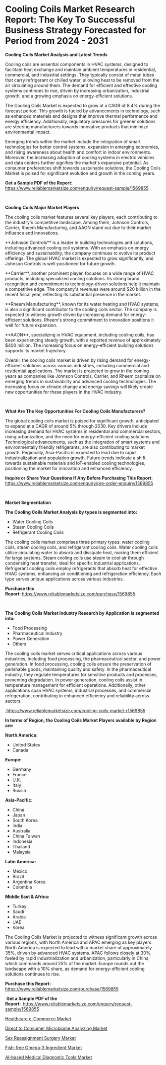 <p><h1>Cooling Coils Market Research Report: The Key To Successful Business Strategy Forecasted for Period from 2024 - 2031</h1></p><p><strong>Cooling Coils Market Analysis and Latest Trends</strong></p>
<p><p>Cooling coils are essential components in HVAC systems, designed to facilitate heat exchange and maintain ambient temperatures in residential, commercial, and industrial settings. They typically consist of metal tubes that carry refrigerant or chilled water, allowing heat to be removed from the air circulating around them. The demand for efficient and effective cooling systems continues to rise, driven by increasing urbanization, industrial growth, and a growing emphasis on energy-efficient solutions.</p><p>The Cooling Coils Market is expected to grow at a CAGR of 8.4% during the forecast period. This growth is fueled by advancements in technology, such as enhanced materials and designs that improve thermal performance and energy efficiency. Additionally, regulatory pressures for greener solutions are steering manufacturers towards innovative products that minimize environmental impact.</p><p>Emerging trends within the market include the integration of smart technologies for better control systems, expansion in emerging economies, and rising awareness about health and comfort in indoor environments. Moreover, the increasing adoption of cooling systems in electric vehicles and data centers further signifies the market's expansive potential. As consumer preferences shift towards sustainable solutions, the Cooling Coils Market is poised for significant evolution and growth in the coming years.</p></p>
<p><strong>Get a Sample PDF of the Report:&nbsp;</strong> <a href="https://www.reliablemarketsize.com/enquiry/request-sample/1569855?utm_campaign=1721&utm_medium=2&utm_source=Github&utm_content=ia&utm_term=14102024&utm_id=cooling-coils">https://www.reliablemarketsize.com/enquiry/request-sample/1569855</a></p>
<p>&nbsp;</p>
<p><strong>Cooling Coils Major Market Players</strong></p>
<p><p>The cooling coils market features several key players, each contributing to the industry's competitive landscape. Among them, Johnson Controls, Carrier, Rheem Manufacturing, and AAON stand out due to their market influence and innovations.</p><p>**Johnson Controls** is a leader in building technologies and solutions, including advanced cooling coil systems. With an emphasis on energy efficiency and sustainability, the company continues to evolve its product offerings. The global HVAC market is expected to grow significantly, and Johnson Controls is well-positioned for future growth.</p><p>**Carrier**, another prominent player, focuses on a wide range of HVAC products, including specialized cooling solutions. Its strong brand recognition and commitment to technology-driven solutions help it maintain a competitive edge. The company's revenues were around $20 billion in the recent fiscal year, reflecting its substantial presence in the market.</p><p>**Rheem Manufacturing**, known for its water heating and HVAC systems, is also a significant contributor to the cooling coils sector. The company is expected to witness growth driven by increasing demand for energy-efficient solutions. Rheem's strong commitment to innovation positions it well for future expansion.</p><p>**AAON**, specializing in HVAC equipment, including cooling coils, has been experiencing steady growth, with a reported revenue of approximately $400 million. The increasing focus on energy-efficient building solutions supports its market trajectory.</p><p>Overall, the cooling coils market is driven by rising demand for energy-efficient solutions across various industries, including commercial and residential applications. The market is projected to grow in the coming years as companies like Johnson Controls, Carrier, and Rheem capitalize on emerging trends in sustainability and advanced cooling technologies. The increasing focus on climate change and energy savings will likely create new opportunities for these players in the HVAC industry.</p></p>
<p>&nbsp;</p>
<p><strong>What Are The Key Opportunities For Cooling Coils Manufacturers?</strong></p>
<p><p>The global cooling coils market is poised for significant growth, anticipated to expand at a CAGR of around 5% through 2030. Key drivers include increasing demand for HVAC systems in residential and commercial sectors, rising urbanization, and the need for energy-efficient cooling solutions. Technological advancements, such as the integration of smart systems and environmentally friendly refrigerants, are also contributing to market growth. Regionally, Asia-Pacific is expected to lead due to rapid industrialization and population growth. Future trends indicate a shift towards sustainable materials and IoT-enabled cooling technologies, positioning the market for innovation and enhanced efficiency.</p></p>
<p><strong>Inquire or Share Your Questions If Any Before Purchasing This Report:</strong> <a href="https://www.reliablemarketsize.com/enquiry/pre-order-enquiry/1569855?utm_campaign=1721&utm_medium=2&utm_source=Github&utm_content=ia&utm_term=14102024&utm_id=cooling-coils">https://www.reliablemarketsize.com/enquiry/pre-order-enquiry/1569855</a></p>
<p>&nbsp;</p>
<p><strong>Market Segmentation</strong></p>
<p><strong>The Cooling Coils Market Analysis by types is segmented into:</strong></p>
<p><ul><li>Water Cooling Coils</li><li>Steam Cooling Coils</li><li>Refrigerant Cooling Coils</li></ul></p>
<p><p>The cooling coils market comprises three primary types: water cooling coils, steam cooling coils, and refrigerant cooling coils. Water cooling coils utilize circulating water to absorb and dissipate heat, making them efficient for large systems. Steam cooling coils use steam to cool air through condensing heat transfer, ideal for specific industrial applications. Refrigerant cooling coils employ refrigerants that absorb heat for effective HVAC systems, enhancing air conditioning and refrigeration efficiency. Each type serves unique applications across various industries.</p></p>
<p><strong>Purchase this Report:&nbsp;</strong><a href="https://www.reliablemarketsize.com/purchase/1569855?utm_campaign=1721&utm_medium=2&utm_source=Github&utm_content=ia&utm_term=14102024&utm_id=cooling-coils">https://www.reliablemarketsize.com/purchase/1569855</a></p>
<p>&nbsp;</p>
<p><strong>The Cooling Coils Market Industry Research by Application is segmented into:</strong></p>
<p><ul><li>Food Processing</li><li>Pharmaceutical Industry</li><li>Power Generation</li><li>Others</li></ul></p>
<p><p>The cooling coils market serves critical applications across various industries, including food processing, the pharmaceutical sector, and power generation. In food processing, cooling coils ensure the preservation of perishable goods, maintaining quality and safety. In the pharmaceutical industry, they regulate temperatures for sensitive products and processes, preventing degradation. In power generation, cooling coils assist in temperature management for efficient operations. Additionally, other applications span HVAC systems, industrial processes, and commercial refrigeration, contributing to enhanced efficiency and reliability across sectors.</p></p>
<p><a href="https://www.reliablemarketsize.com/cooling-coils-market-r1569855?utm_campaign=1721&utm_medium=2&utm_source=Github&utm_content=ia&utm_term=14102024&utm_id=cooling-coils">&nbsp;https://www.reliablemarketsize.com/cooling-coils-market-r1569855</a></p>
<p><strong>In terms of Region, the Cooling Coils Market Players available by Region are:</strong></p>
<p>
    <p> <strong> North America: </strong>
        <ul>
            <li>United States</li>
            <li>Canada</li>
        </ul>
        </p> 
    <p> <strong> Europe: </strong>
        <ul>
            <li>Germany</li>
            <li>France</li>
            <li>U.K.</li>
            <li>Italy</li>
            <li>Russia</li>
        </ul>
        </p> 
    <p> <strong> Asia-Pacific: </strong>
        <ul>
            <li>China</li>
            <li>Japan</li>
            <li>South Korea</li>
            <li>India</li>
            <li>Australia</li>
            <li>China Taiwan</li>
            <li>Indonesia</li>
            <li>Thailand</li>
            <li>Malaysia</li>
        </ul>
        </p> 
    <p> <strong> Latin America: </strong>
        <ul>
            <li>Mexico</li>
            <li>Brazil</li>
            <li>Argentina Korea</li>
            <li>Colombia</li>
        </ul>
        </p> 
    <p> <strong> Middle East & Africa: </strong>
        <ul>
            <li>Turkey</li>
            <li>Saudi</li>
            <li>Arabia</li>
            <li>UAE</li>
            <li>Korea</li>
        </ul>
    </p>
    </p>
<p><p>The Cooling Coils Market is projected to witness significant growth across various regions, with North America and APAC emerging as key players. North America is expected to lead with a market share of approximately 35%, driven by advanced HVAC systems. APAC follows closely at 30%, fueled by rapid industrialization and urbanization, particularly in China, which commands around 25% of the market. Europe rounds out the landscape with a 10% share, as demand for energy-efficient cooling solutions continues to rise.</p></p>
<p><strong>Purchase this Report: </strong><a href="https://www.reliablemarketsize.com/purchase/1569855?utm_campaign=1721&utm_medium=2&utm_source=Github&utm_content=ia&utm_term=14102024&utm_id=cooling-coils">https://www.reliablemarketsize.com/purchase/1569855</a></p>
<p>&nbsp;<strong>Get a Sample PDF of the Report:&nbsp;&nbsp;</strong><a href="https://www.reliablemarketsize.com/enquiry/request-sample/1569855?utm_campaign=1721&utm_medium=2&utm_source=Github&utm_content=ia&utm_term=14102024&utm_id=cooling-coils">https://www.reliablemarketsize.com/enquiry/request-sample/1569855</a></p>
<p><strong></strong></p>
<p><p><a href="https://www.linkedin.com/pulse/insights-healthcare-e-commerce-market-size-which-expanding-6yy4f?utm_campaign=1721&utm_medium=2&utm_source=Github&utm_content=ia&utm_term=14102024&utm_id=cooling-coils">Healthcare e-Commerce Market</a></p><p><a href="https://www.linkedin.com/pulse/global-direct-consumer-microbiome-analyzing-market-analysis-usvuf?utm_campaign=1721&utm_medium=2&utm_source=Github&utm_content=ia&utm_term=14102024&utm_id=cooling-coils">Direct to Consumer Microbiome Analyzing Market</a></p><p><a href="https://www.linkedin.com/pulse/sex-reassignment-surgery-market-report-product-type-male-4zdgf?utm_campaign=1721&utm_medium=2&utm_source=Github&utm_content=ia&utm_term=14102024&utm_id=cooling-coils">Sex Reassignment Surgery Market</a></p><p><a href="https://www.linkedin.com/pulse/fish-free-omega-3-ingredient-industry-forecast-market-shifts-xrtrf?utm_campaign=1721&utm_medium=2&utm_source=Github&utm_content=ia&utm_term=14102024&utm_id=cooling-coils">Fish-free Omega-3 Ingredient Market</a></p><p><a href="https://www.linkedin.com/pulse/analyzing-ai-based-medical-diagnostic-tools-market-dynamics-jcutf?utm_campaign=1721&utm_medium=2&utm_source=Github&utm_content=ia&utm_term=14102024&utm_id=cooling-coils">AI-based Medical Diagnostic Tools Market</a></p></p>
